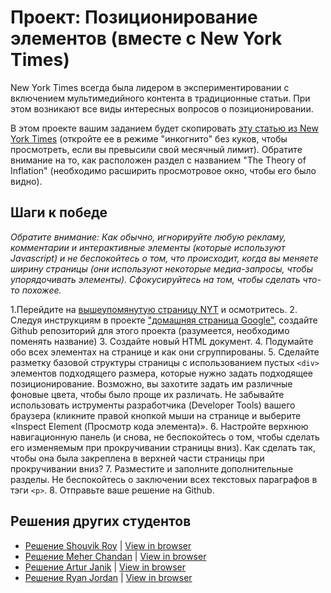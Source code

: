 # Проект: Позиционирование элементов (вместе с New York Times)

New York Times всегда была лидером в экспериментировании с включением мультимедийного контента в традиционные статьи. При этом возникают все виды интересных вопросов о позиционировании.

В этом проекте вашим заданием будет скопировать [эту статью из New York Times](http://www.nytimes.com/2014/03/18/science/space/detection-of-waves-in-space-buttresses-landmark-theory-of-big-bang.html?_r=1) (откройте ее в режиме "инкогнито" без куков, чтобы просмотреть, если вы превысили свой месячный лимит). Обратите внимание на то, как расположен раздел с названием "The Theory of Inflation" (необходимо расширить просмотровое окно, чтобы его было видно).


## Шаги к победе

_Обратите внимание: Как обычно, игнорируйте любую рекламу, комментарии и интерактивные элементы (которые используют Javascript) и не беспокойтесь о том, что происходит, когда вы меняете ширину страницы (они используют некоторые медиа-запросы, чтобы упорядочивать элементы). Сфокусируйтесь на том, чтобы сделать что-то похожее._

1.Перейдите на [вышеупомянутую страницу NYT](http://www.nytimes.com/2014/03/18/science/space/detection-of-waves-in-space-buttresses-landmark-theory-of-big-bang.html?_r=0) и осмотритесь.
2. Следуя инструкциям в проекте ["домашняя страница Google"](/basics-of-web-development/project-html-css), создайте Github репозиторий для этого проекта (разумеется, необходимо поменять название)
3. Создайте новый HTML документ.
4. Подумайте обо всех элементах на странице и как они сгруппированы.
5. Сделайте разметку базовой структуры страницы с использованием пустых `<div>` элементов подходящего размера, которые нужно задать подходящее позиционирование. Возможно, вы захотите задать им различные фоновые цвета, чтобы было проще их различать. Не забывайте использовать иструменты разработчика (Developer Tools) вашего браузера (кликните правой кнопкой мыши на странице и выберите «Inspect Element (Просмотр кода элемента)».
6. Настройте верхнюю навигационную панель (и снова, не беспокойтесь о том, чтобы сделать его изменяемым при прокручивании страницы вниз). Как сделать так, чтобы она была закреплена в верхней части страницы при прокручивании вниз?
7. Разместите и заполните дополнительные разделы. Не беспокойтесь о заключении всех текстовых параграфов в тэги `<p>`.
8. Отправьте ваше решение на Github.

## Решения других студентов

+ [Решение Shouvik Roy](https://github.com/royshouvik/newyorktimes) | [View in browser](http://htmlpreview.github.io/?https://github.com/royshouvik/newyorktimes/blob/master/index.html)
+ [Решение Meher Chandan](https://github.com/meherchandan/NewYorkTimes) | [View in browser](http://htmlpreview.github.io/?https://github.com/meherchandan/NewYorkTimes/blob/master/index.html)
+ [Решение Artur Janik](https://github.com/ArturJanik/ProjectNYT) | [View in browser](http://htmlpreview.github.io/?https://github.com/ArturJanik/ProjectNYT/blob/master/index2.html)
+ [Решение Ryan Jordan](https://github.com/krjordan/nyt-project) | [View in browser](http://htmlpreview.github.io/?https://github.com/krjordan/nyt-project/blob/master/index.html)

